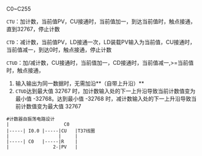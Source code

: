 C0~C255

`CTU`：加计数，当前值PV，CU接通时，当前值加一，到达当前值时，触点接通，直到32767，停止计数

`CTD`：减计数，当前值PV，LD接通一次，LD装载PV输入为当前值，CU接通时，当前值减一，到达0时，触点接通，停止计数

`CTUD`：加/减计数，CU接通时，当前值加一，CD接通时，当前值减一,>=当前值时，触点接通，

1. 输入输出为同一数据时，无需加沿**（自带上升沿）**
2. `CTUD`达到最大值 32767 时，加计数输入处的下一上升沿导致当前计数值变为最小值 -32768。达到最小值 -32768  时，减计数输入处的下一上升沿导致当前计数值变为最大值 32767

```
#计数器自振荡电路设计
|                    C0
|-----| I0.0 |-----|CU   |T37线圈
|                  |     |
|-----| C0   |-----|R    |
|                2-|PV   |
```
